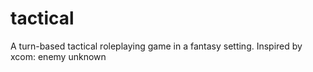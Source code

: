 tactical
========

A turn-based tactical roleplaying game in a fantasy setting. Inspired by xcom: enemy unknown
